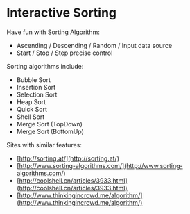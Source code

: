 Interactive Sorting
==========

Have fun with Sorting Algorithm:
* Ascending / Descending / Random / Input data source
* Start / Stop / Step precise control

Sorting algorithms include:
* Bubble Sort
* Insertion Sort
* Selection Sort
* Heap Sort
* Quick Sort
* Shell Sort
* Merge Sort (TopDown)
* Merge Sort (BottomUp)

Sites with similar features:
* [http://sorting.at/](http://sorting.at/)
* [http://www.sorting-algorithms.com/](http://www.sorting-algorithms.com/)
* [http://coolshell.cn/articles/3933.html](http://coolshell.cn/articles/3933.html)
* [http://www.thinkingincrowd.me/algorithm/](http://www.thinkingincrowd.me/algorithm/)